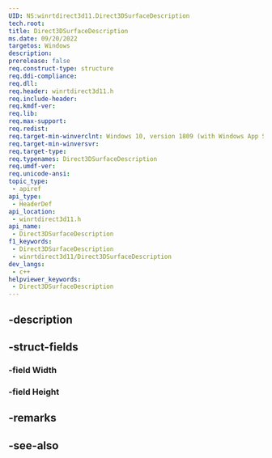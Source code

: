 ```yaml
---
UID: NS:winrtdirect3d11.Direct3DSurfaceDescription
tech.root: 
title: Direct3DSurfaceDescription
ms.date: 09/20/2022
targetos: Windows
description: 
prerelease: false
req.construct-type: structure
req.ddi-compliance: 
req.dll: 
req.header: winrtdirect3d11.h
req.include-header: 
req.kmdf-ver: 
req.lib: 
req.max-support: 
req.redist: 
req.target-min-winverclnt: Windows 10, version 1809 (with Windows App SDK 1.0 Preview 1 or later)
req.target-min-winversvr: 
req.target-type: 
req.typenames: Direct3DSurfaceDescription
req.umdf-ver: 
req.unicode-ansi: 
topic_type:
 - apiref
api_type:
 - HeaderDef
api_location:
 - winrtdirect3d11.h
api_name:
 - Direct3DSurfaceDescription
f1_keywords:
 - Direct3DSurfaceDescription
 - winrtdirect3d11/Direct3DSurfaceDescription
dev_langs:
 - c++
helpviewer_keywords:
 - Direct3DSurfaceDescription
---
```


## -description

## -struct-fields

### -field Width

### -field Height

## -remarks

## -see-also

